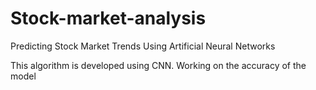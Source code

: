 # Stock-market-analysis
Predicting Stock Market Trends Using Artificial Neural Networks

This algorithm is developed using CNN. Working on the accuracy of the model
